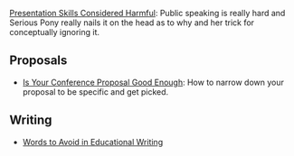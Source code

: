 [Presentation Skills Considered Harmful](http://seriouspony.com/blog/2013/10/4/presentation-skills-considered-harmful): Public speaking is really hard and Serious Pony really nails it on the head as to why and her trick for conceptually ignoring it.

## Proposals
- [Is Your Conference Proposal Good Enough](http://rckbt.me/2014/01/conference-proposals/): How to narrow down your proposal to be specific and get picked.

## Writing
- [Words to Avoid in Educational Writing](http://css-tricks.com/words-avoid-educational-writing/)
